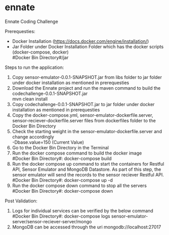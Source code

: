 # ennate
Ennate Coding Challenge

Prerequesties:
- Docker Installation (https://docs.docker.com/engine/installation/)
- Jar Folder under Docker Installation Folder which has the docker scripts (docker-compose, docker) 
<br />#Docker Bin Directory#/jar
  
Steps to run the application:
1. Copy sensor-emulator-0.0.1-SNAPSHOT.jar from libs folder to jar folder under docker installation as mentioned in prerequesties
2. Download the Ennate project and run the maven command to build the codechallenge-0.0.1-SNAPSHOT.jar<br />
      mvn clean install
3. Copy codechallenge-0.0.1-SNAPSHOT.jar to jar folder under docker installation as mentioned in prerequesties
4. Copy the docker-compose.yml, sensor-emulator-dockerfile.server, sensor-reciever-dockerfile.server files from dockerfiles folder to the Docker Bin Directory
5. Check the starting weight in the sensor-emulator-dockerfile.server and change accordingly
     <br />-Dbase.value=150 (Current Value)
5. Go to the Docker Bin Directory in the Terminal
6. Run the docker compose command to build the docker image
     <br />#Docker Bin Directory#: docker-compose build
7. Run the docker compose up command to start the containers for Restful API, Sensor Emulator and MongoDB Datastore. As part of this step, the sensor emulator will send the records to the sensor reciever Restful API.
     <br />#Docker Bin Directory#: docker-compose up -d
8. Run the docker compose down command to stop all the servers
     <br />#Docker Bin Directory#: docker-compose down

Post Validation:
1. Logs for individual services can be verified by the below command
    <br />#Docker Bin Directory#: docker-compose logs sensor-emulator-server/sensor-reciever-server/mongo
2. MongoDB can be accessed through the uri mongodb://localhost:27017

      
  
